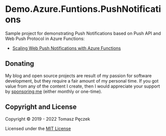 # Demo.Azure.Funtions.PushNotifications

Sample project for demonstrating Push Notifications based on Push API and Web Push Protocol in Azure Functions:

- [Scaling Web Push Notifications with Azure Functions](https://www.tpeczek.com/2019/02/scaling-web-push-notifications-with.html)

## Donating

My blog and open source projects are result of my passion for software development, but they require a fair amount of my personal time. If you got value from any of the content I create, then I would appreciate your support by [sponsoring me](https://github.com/sponsors/tpeczek) (either monthly or one-time).

## Copyright and License

Copyright © 2019 - 2022 Tomasz Pęczek

Licensed under the [MIT License](https://github.com/tpeczek/Demo.Azure.Funtions.PushNotifications/blob/master/LICENSE.md)
